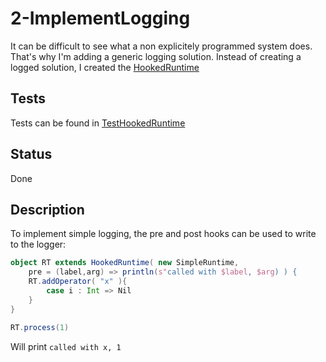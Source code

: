 # 2-ImplementLogging

It can be difficult to see what a non explicitely programmed system does. That's why I'm adding a generic logging solution. Instead of creating a logged solution, I created the [HookedRuntime](../src/main/scala/com/schmueckers/tuple_engine/HookedRuntime.scala)

## Tests
Tests can be found in [TestHookedRuntime](
../src/test/scala/com/schmueckers/tuple_engine/TestHookedRuntime.scala)

## Status
Done

## Description

To implement simple logging, the pre and post hooks can be used to write to the logger:

```scala
object RT extends HookedRuntime( new SimpleRuntime,
    pre = (label,arg) => println(s"called with $label, $arg) ) {
    RT.addOperator( "x" ){
        case i : Int => Nil
    }
}

RT.process(1)
```

Will print `called with x, 1`